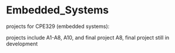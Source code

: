 # Embedded_Systems
projects for CPE329 (embedded systems):

projects include A1-A8, A10, and final project 
A8, final project still in development
